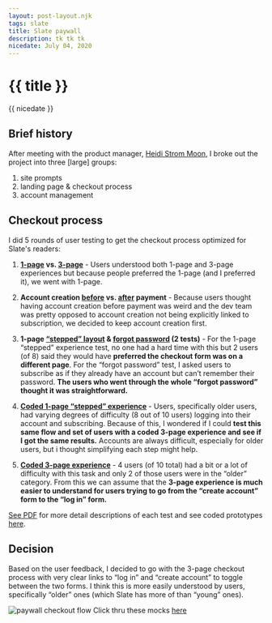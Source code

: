 ```yaml
---
layout: post-layout.njk
tags: slate
title: Slate paywall
description: tk tk tk
nicedate: July 04, 2020
---
```

# {{ title }}
<p class="date">{{ nicedate }}</p>

## Brief history

After meeting with the product manager, [Heidi Strom Moon](https://twitter.com/heidimoon), I broke out the project into three [large] groups: 

1. site prompts 
2. landing page & checkout process
3. account management

## Checkout process

I did 5 rounds of user testing to get the checkout process optimized for Slate's readers:

1. **[1-page](https://projects.invisionapp.com/share/W5US9YA4QNY#/screens/392870677_1_page_-_1) vs. [3-page](https://projects.invisionapp.com/share/W5US9YA4QNY#/screens/392875148_3_page_-_1)** - 
Users understood both 1-page and 3-page experiences but because people preferred the 1-page (and I preferred it), we went with 1-page. 

2. **Account creation [before](https://www.sketch.com/s/60150400-a0d8-40bc-ab8f-c9d1e1ce7c98/a/2RgAr5/play) vs. [after](https://www.sketch.com/s/60150400-a0d8-40bc-ab8f-c9d1e1ce7c98/a/dPQLMm/play) payment** - 
Because users thought having account creation before payment was weird and the dev team was pretty opposed to account creation not being explicitly linked to subscription, we decided to keep account creation first.

3. **1-page [“stepped” layout](https://projects.invisionapp.com/share/W5US9YA4QNY#/screens/397971678_1-Page_Steps_-_1) & [forgot password](https://projects.invisionapp.com/share/W5US9YA4QNY#/screens/397971678_1-Page_Steps_-_LP) (2 tests)** -
For the 1-page “stepped” experience test, no one had a hard time with this but 2 users (of 8) said they would have **preferred the checkout form was on a different page**.
For the “forgot password” test, I asked users to subscribe as if they already have an account but can’t remember their password. **The users who went through the whole “forgot password”  thought it was straightforward.**

4. **[Coded 1-page “stepped” experience](https://slategroup.github.io/slate-prototypes/1-page.html)** - 
Users, specifically older users, had varying degrees of difficulty (8 out of 10 users) logging into their account and subscribing. Because of this, I wondered if I could **test this same flow and set of users with a coded 3-page experience and see if I got the same results.** Accounts are always difficult, especially for older users, but i thought simplifying each step might help.

5. **[Coded 3-page experience](https://slategroup.github.io/slate-prototypes/3-page_plans.html)** - 
4 users (of 10 total) had a bit or a lot of difficulty with this task and only 2 of those users were in the “older” category. From this we can assume that the **3-page experience is much easier to understand for users trying to go from the “create account” form to the “log in” form.**

[See PDF](/img/CS_split_top/Paywall_checkout_user_testing_rounds_1-5_-_Summary.pdf) for more detail descriptions of each test and see coded prototypes [here](https://slategroup.github.io/slate-prototypes/). 

## Decision

Based on the user feedback, I decided to go with the 3-page checkout process with very clear links to “log in” and “create account” to toggle between the two forms. I think this is more easily understood by users, specifically “older” ones (which Slate has more of than “young” ones).

![paywall checkout flow](/img/paywall/paywall_checkout-demo.gif)
<span class="caption">Click thru these mocks <a href="https://www.sketch.com/s/e162d784-4d85-4826-9954-53825ad7d03e/a/mQgwPJ/play">here</a></span>

